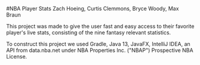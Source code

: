 #NBA Player Stats 
Zach Hoeing, 
Curtis Clemmons,
Bryce Woody,
Max Braun

This project was made to give the user fast and easy access to their favorite player's live stats,
consisting of the nine fantasy relevant statistics.

To construct this project we used Gradle, Java 13, JavaFX, IntelliJ IDEA, an API from data.nba.net 
under NBA Properties Inc. ("NBAP") Prospective NBA License. 